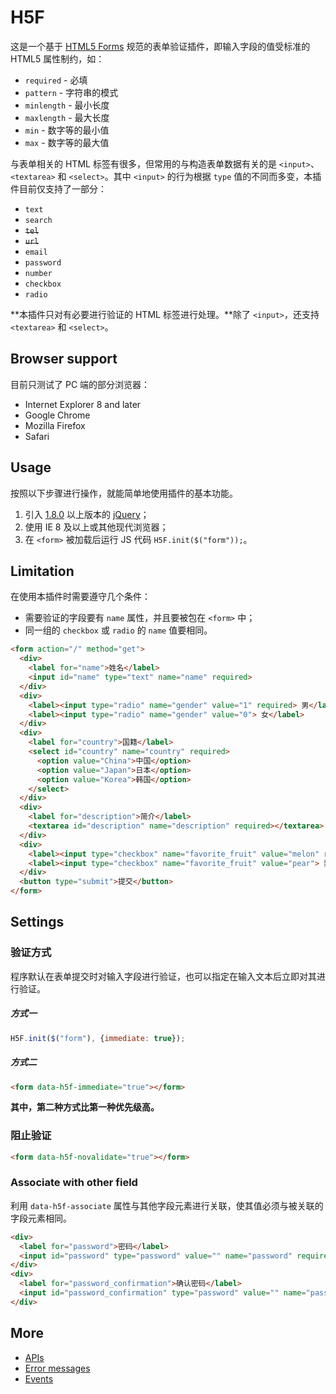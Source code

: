 # H5F

这是一个基于 [HTML5 Forms](https://html.spec.whatwg.org/multipage/forms.html) 规范的表单验证插件，即输入字段的值受标准的 HTML5 属性制约，如：

* `required` - 必填
* `pattern` - 字符串的模式
* `minlength` - 最小长度
* `maxlength` - 最大长度
* `min` - 数字等的最小值
* `max` - 数字等的最大值

与表单相关的 HTML 标签有很多，但常用的与构造表单数据有关的是 `<input>`、`<textarea>` 和 `<select>`。其中 `<input>` 的行为根据 `type` 值的不同而多变，本插件目前仅支持了一部分：

* `text`
* `search`
* ~~`tel`~~
* ~~`url`~~
* `email`
* `password`
* `number`
* `checkbox`
* `radio`

**本插件只对有必要进行验证的 HTML 标签进行处理。**除了 `<input>`，还支持 `<textarea>` 和 `<select>`。

## Browser support

目前只测试了 PC 端的部分浏览器：

* Internet Explorer 8 and later
* Google Chrome
* Mozilla Firefox
* Safari

## Usage

按照以下步骤进行操作，就能简单地使用插件的基本功能。

1. 引入 [1.8.0](https://github.com/jquery/jquery/releases) 以上版本的 [jQuery](http://jquery.com/)；
2. 使用 IE 8 及以上或其他现代浏览器；
3. 在 `<form>` 被加载后运行 JS 代码 `H5F.init($("form"));`。

## Limitation

在使用本插件时需要遵守几个条件：

* 需要验证的字段要有 `name` 属性，并且要被包在 `<form>` 中；
* 同一组的 `checkbox` 或 `radio` 的 `name` 值要相同。

```html
<form action="/" method="get">
  <div>
    <label for="name">姓名</label>
    <input id="name" type="text" name="name" required>
  </div>
  <div>
    <label><input type="radio" name="gender" value="1" required> 男</label>
    <label><input type="radio" name="gender" value="0"> 女</label>
  </div>
  <div>
    <label for="country">国籍</label>
    <select id="country" name="country" required>
      <option value="China">中国</option>
      <option value="Japan">日本</option>
      <option value="Korea">韩国</option>
    </select>
  </div>
  <div>
    <label for="description">简介</label>
    <textarea id="description" name="description" required></textarea>
  </div>
  <div>
    <label><input type="checkbox" name="favorite_fruit" value="melon" required> 瓜</label>
    <label><input type="checkbox" name="favorite_fruit" value="pear"> 梨</label>
  </div>
  <button type="submit">提交</button>
</form>
```

## Settings

### 验证方式

程序默认在表单提交时对输入字段进行验证，也可以指定在输入文本后立即对其进行验证。

##### 方式一

```javascript
H5F.init($("form"), {immediate: true});
```

##### 方式二

```html
<form data-h5f-immediate="true"></form>
```

**其中，第二种方式比第一种优先级高。**

### 阻止验证

```html
<form data-h5f-novalidate="true"></form>
```

### Associate with other field

利用 `data-h5f-associate` 属性与其他字段元素进行关联，使其值必须与被关联的字段元素相同。

```html
<div>
  <label for="password">密码</label>
  <input id="password" type="password" value="" name="password" required="required">
</div>
<div>
  <label for="password_confirmation">确认密码</label>
  <input id="password_confirmation" type="password" value="" name="password_confirmation" data-h5f-associate="password">
</div>
```

## More

* [APIs](/docs/APIs.md)
* [Error messages](/docs/errors.md)
* [Events](/docs/events.md)
